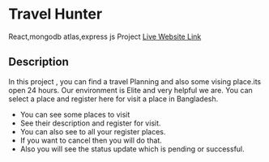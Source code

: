 # Travel Hunter

React,mongodb atlas,express js Project [Live Website Link](https://travel-hunter-6a9ab.web.app/home)

## Description
In this project , you can find a travel Planning and also some vising place.its open 24 hours. Our environment is Elite and very helpful we are. You can select a place and register here for visit a place in Bangladesh.

* You can see some places to visit
* See their description and register for visit.
* You can also see to all your register places.
* If you want to cancel then you will do that.
* Also you will see the status update which is pending or successful.